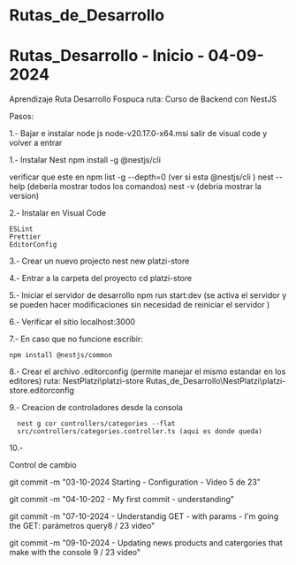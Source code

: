 # Rutas_de_Desarrollo

# Rutas_Desarrollo - Inicio - 04-09-2024
Aprendizaje Ruta Desarrollo Fospuca
ruta:
    Curso de Backend con NestJS
   
Pasos:


1.- Bajar e instalar node js
   node-v20.17.0-x64.msi
   salir de visual code y volver a entrar 

1.- Instalar Nest
    npm install -g @nestjs/cli

   verificar que este en 
    npm list -g --depth=0 (ver si  esta @nestjs/cli  )
    nest  --help
   (deberia mostrar todos los comandos)
    nest -v
   (debria mostrar la version)

2.- Instalar en Visual Code
    
    ESLint  
    Prettier 
    EditorConfig

3.- Crear un nuevo projecto
    nest new platzi-store

4.- Entrar a la carpeta del proyecto
    cd platzi-store

5.- Iniciar el servidor de desarrollo
    npm run start:dev   (se activa el servidor y se pueden hacer modificaciones sin necesidad de reiniciar el servidor )

6.- Verificar el sitio 
    localhost:3000

7.- En caso que no funcione escribir:
   
    npm install @nestjs/common

8.- Crear el archivo 
    .editorconfig (permite manejar el mismo estandar en los editores) 
    ruta:
    NestPlatzi\platzi-store
    Rutas_de_Desarrollo\NestPlatzi\platzi-store\.editorconfig

9.-  Creacion de controladores desde la consola

      nest g cor controllers/categories --flat
      src/controllers/categories.controller.ts (aqui es donde queda)

10.- 








Control de cambio

git commit -m "03-10-2024 Starting - Configuration - Video 5  de 23"

git commit -m "04-10-202 - My first commit - understanding" 

git commit -m "07-10-2024 - Understandig GET - with params - I'm going the GET: parámetros query8 / 23 video" 

git commit -m "09-10-2024 - Updating news products and catergories that make with the console  9 / 23 video" 
